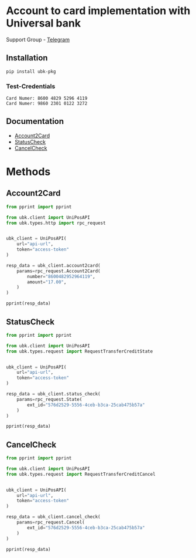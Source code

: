 # Account to card implementation with Universal bank

Support Group - <a href="https://t.me/+Ng1axYLNyBAyYTRi">Telegram</a> <br/>

## Installation

```shell
pip install ubk-pkg
```

### Test-Credentials

```
Card Numer: 8600 4829 5296 4119
Card Numer: 9860 2301 0122 3272
```

## Documentation
- [Account2Card](#account2card)
- [StatusCheck](#statuscheck)
- [CancelCheck](#cancelcheck)

# Methods

## Account2Card

```python
from pprint import pprint

from ubk.client import UniPosAPI
from ubk.types.http import rpc_request


ubk_client = UniPosAPI(
    url="api-url",
    token="access-token"
)

resp_data = ubk_client.account2card(
    params=rpc_request.Account2Card(
        number="8600482952964119",
        amount="17.00",
    )
)

pprint(resp_data)
```

## StatusCheck

```python
from pprint import pprint

from ubk.client import UniPosAPI
from ubk.types.request import RequestTransferCreditState


ubk_client = UniPosAPI(
    url="api-url",
    token="access-token"
)

resp_data = ubk_client.status_check(
    params=rpc_request.State(
        ext_id="576d2529-5556-4ceb-b3ca-25cab475b57a"
    )
)

pprint(resp_data)
```

## CancelCheck

```python
from pprint import pprint

from ubk.client import UniPosAPI
from ubk.types.request import RequestTransferCreditCancel


ubk_client = UniPosAPI(
    url="api-url",
    token="access-token"
)

resp_data = ubk_client.cancel_check(
    params=rpc_request.Cancel(
        ext_id="576d2529-5556-4ceb-b3ca-25cab475b57a"
    )
)

pprint(resp_data)

```